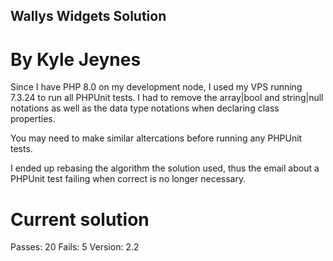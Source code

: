 ## Wallys Widgets Solution
# By Kyle Jeynes

Since I have PHP 8.0 on my development node, I used my VPS running 7.3.24 to run all PHPUnit tests.
I had to remove the array|bool and string|null notations as well as the data type notations when declaring
class properties.

You may need to make similar altercations before running any PHPUnit tests.

I ended up rebasing the algorithm the solution used, thus the email about a PHPUnit test failing when correct is
no longer necessary.

# Current solution

Passes: 20
Fails: 5
Version: 2.2